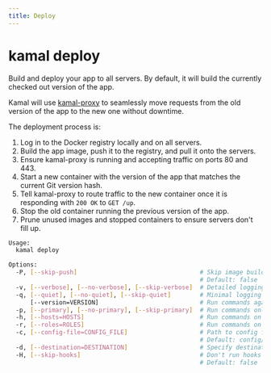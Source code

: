 ```yaml
---
title: Deploy
---
```


# kamal deploy

Build and deploy your app to all servers. By default, it will build the currently checked out version of the app.

Kamal will use [kamal-proxy](https://github.com/basecamp/kamal-proxy) to seamlessly move requests from the old version of the app to the new one without downtime.

The deployment process is:

1. Log in to the Docker registry locally and on all servers.
2. Build the app image, push it to the registry, and pull it onto the servers.
3. Ensure kamal-proxy is running and accepting traffic on ports 80 and 443.
4. Start a new container with the version of the app that matches the current Git version hash.
5. Tell kamal-proxy to route traffic to the new container once it is responding with `200 OK` to `GET /up`.
6. Stop the old container running the previous version of the app.
7. Prune unused images and stopped containers to ensure servers don't fill up.

```bash
Usage:
  kamal deploy

Options:
  -P, [--skip-push]                                  # Skip image build and push
                                                     # Default: false
  -v, [--verbose], [--no-verbose], [--skip-verbose]  # Detailed logging
  -q, [--quiet], [--no-quiet], [--skip-quiet]        # Minimal logging
      [--version=VERSION]                            # Run commands against a specific app version
  -p, [--primary], [--no-primary], [--skip-primary]  # Run commands only on primary host instead of all
  -h, [--hosts=HOSTS]                                # Run commands on these hosts instead of all (separate by comma, supports wildcards with *)
  -r, [--roles=ROLES]                                # Run commands on these roles instead of all (separate by comma, supports wildcards with *)
  -c, [--config-file=CONFIG_FILE]                    # Path to config file
                                                     # Default: config/deploy.yml
  -d, [--destination=DESTINATION]                    # Specify destination to be used for config file (staging -> deploy.staging.yml)
  -H, [--skip-hooks]                                 # Don't run hooks
                                                     # Default: false
```
